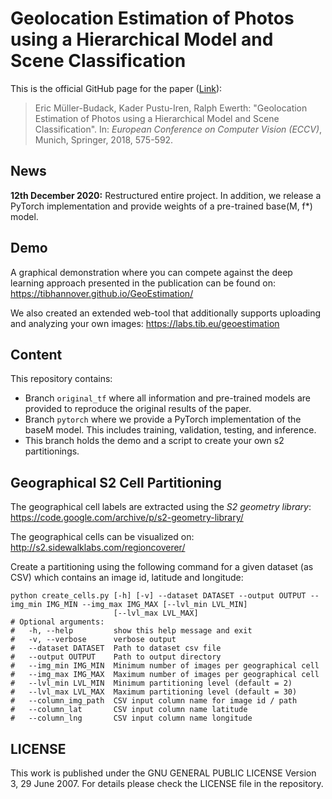 # Geolocation Estimation of Photos using a Hierarchical Model and Scene Classification
This is the official GitHub page for the paper ([Link](http://openaccess.thecvf.com/content_ECCV_2018/papers/Eric_Muller-Budack_Geolocation_Estimation_of_ECCV_2018_paper.pdf)):

> Eric Müller-Budack, Kader Pustu-Iren, Ralph Ewerth:
"Geolocation Estimation of Photos using a Hierarchical Model and Scene Classification".
In: *European Conference on Computer Vision (ECCV)*, Munich, Springer, 2018, 575-592.

## News

**12th December 2020:**
Restructured entire project. In addition, we release a PyTorch implementation and provide weights of a pre-trained base(M, f*) model.


## Demo

A graphical demonstration where you can compete against the deep learning approach presented in the publication can be found on: https://tibhannover.github.io/GeoEstimation/

We also created an extended web-tool that additionally supports uploading and analyzing your own images: https://labs.tib.eu/geoestimation

## Content

This repository contains:
- Branch `original_tf` where all information and pre-trained models are provided to reproduce the original results of the paper.
- Branch `pytorch` where we provide a PyTorch implementation of the baseM model. This includes training, validation, testing, and inference.
- This branch holds the demo and a script to create your own s2 partitionings.

## Geographical S2 Cell Partitioning

The geographical cell labels are extracted using the *S2 geometry library*:
https://code.google.com/archive/p/s2-geometry-library/

The geographical cells can be visualized on:
http://s2.sidewalklabs.com/regioncoverer/

Create a partitioning using the following command for a given dataset (as CSV) which contains an image id, latitude and longitude:
```shell script
python create_cells.py [-h] [-v] --dataset DATASET --output OUTPUT --img_min IMG_MIN --img_max IMG_MAX [--lvl_min LVL_MIN]
                       [--lvl_max LVL_MAX]
# Optional arguments:
#   -h, --help         show this help message and exit
#   -v, --verbose      verbose output
#   --dataset DATASET  Path to dataset csv file
#   --output OUTPUT    Path to output directory
#   --img_min IMG_MIN  Minimum number of images per geographical cell
#   --img_max IMG_MAX  Maximum number of images per geographical cell
#   --lvl_min LVL_MIN  Minimum partitioning level (default = 2)
#   --lvl_max LVL_MAX  Maximum partitioning level (default = 30)
#   --column_img_path  CSV input column name for image id / path
#   --column_lat       CSV input column name latitude
#   --column_lng       CSV input column name longitude
```

## LICENSE

This work is published under the GNU GENERAL PUBLIC LICENSE Version 3, 29 June 2007. For details please check the
LICENSE file in the repository.

